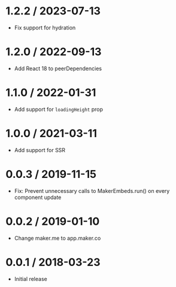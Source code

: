 # 1.2.2 / 2023-07-13

- Fix support for hydration

# 1.2.0 / 2022-09-13

- Add React 18 to peerDependencies

# 1.1.0 / 2022-01-31

- Add support for `loadingHeight` prop

# 1.0.0 / 2021-03-11

- Add support for SSR

# 0.0.3 / 2019-11-15

- Fix: Prevent unnecessary calls to MakerEmbeds.run() on every component update

# 0.0.2 / 2019-01-10

- Change maker.me to app.maker.co

# 0.0.1 / 2018-03-23

- Initial release
